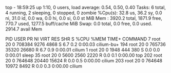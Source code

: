 top - 18:59:25 up  1:10,  0 users,  load average: 0.54, 0.50, 0.40
Tasks:   6 total,   4 running,   2 sleeping,   0 stopped,   0 zombie
%Cpu(s): 32.8 us, 36.2 sy,  0.0 ni, 31.0 id,  0.0 wa,  0.0 hi,  0.0 si,  0.0 st
MiB Mem :   3920.2 total,   1871.9 free,    770.7 used,   1277.5 buff/cache
MiB Swap:      0.0 total,      0.0 free,      0.0 used.   2914.7 avail Mem 

  PID USER      PR  NI    VIRT    RES    SHR S  %CPU  %MEM     TIME+ COMMAND
    7 root      20   0  708384   9276   4868 S   6.7   0.2   0:00.03 cilium-bu+
  194 root      20   0  765736  35320  26680 R   6.7   0.9   0:00.01 cilium
    1 root      20   0    1948    444    380 S   0.0   0.0   0:00.01 sleep
   35 root      20   0    5600   2560   2220 R   0.0   0.1   0:00.00 top
  202 root      20   0  764648  20440  15624 R   0.0   0.5   0:00.00 cilium
  203 root      20   0  764648  10972   8492 R   0.0   0.3   0:00.00 cilium
